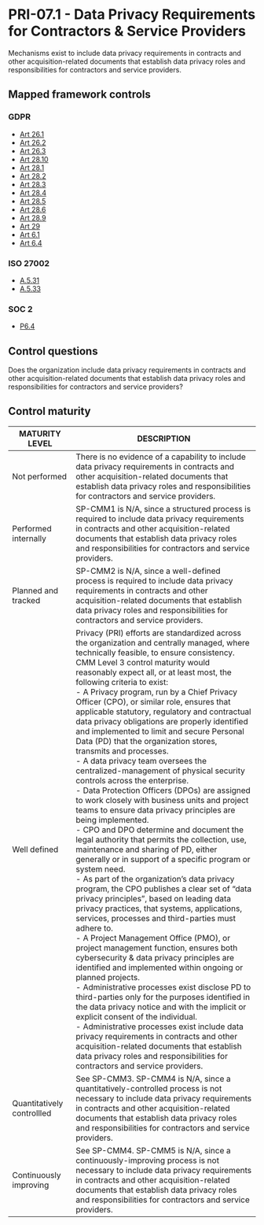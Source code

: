 # PRI-07.1 - Data Privacy Requirements for Contractors & Service Providers
Mechanisms exist to include data privacy requirements in contracts and other acquisition-related documents that establish data privacy roles and responsibilities for contractors and service providers. 
## Mapped framework controls
### GDPR
- [Art 26.1](../gdpr/art26.md#Article-261)
- [Art 26.2](../gdpr/art26.md#Article-262)
- [Art 26.3](../gdpr/art26.md#Article-263)
- [Art 28.10](../gdpr/art28.md#Article-2810)
- [Art 28.1](../gdpr/art28.md#Article-281)
- [Art 28.2](../gdpr/art28.md#Article-282)
- [Art 28.3](../gdpr/art28.md#Article-283)
- [Art 28.4](../gdpr/art28.md#Article-284)
- [Art 28.5](../gdpr/art28.md#Article-285)
- [Art 28.6](../gdpr/art28.md#Article-286)
- [Art 28.9](../gdpr/art28.md#Article-289)
- [Art 29](../gdpr/art29.md)
- [Art 6.1](../gdpr/art6.md#Article-61)
- [Art 6.4](../gdpr/art6.md#Article-64)
### ISO 27002
- [A.5.31](../iso27002/a-5.md#a531)
- [A.5.33](../iso27002/a-5.md#a533)
### SOC 2
- [P6.4](../soc2/p64.md)
## Control questions
Does the organization include data privacy requirements in contracts and other acquisition-related documents that establish data privacy roles and responsibilities for contractors and service providers? 
## Control maturity
|       MATURITY LEVEL       |                                                                                                                                                                                                                                                                                                                                                                                                                                                                                                                                                                                                                                                                                                                                                                                                                                                                                                                                                         DESCRIPTION                                                                                                                                                                                                                                                                                                                                                                                                                                                                                                                                                                                                                                                                                                                                                                                                                                                                                                                                                          |
|----------------------------|------------------------------------------------------------------------------------------------------------------------------------------------------------------------------------------------------------------------------------------------------------------------------------------------------------------------------------------------------------------------------------------------------------------------------------------------------------------------------------------------------------------------------------------------------------------------------------------------------------------------------------------------------------------------------------------------------------------------------------------------------------------------------------------------------------------------------------------------------------------------------------------------------------------------------------------------------------------------------------------------------------------------------------------------------------------------------------------------------------------------------------------------------------------------------------------------------------------------------------------------------------------------------------------------------------------------------------------------------------------------------------------------------------------------------------------------------------------------------------------------------------------------------------------------------------------------------------------------------------------------------------------------------------------------------------------------------------------------------------------------------------------------------------------------------------------------------------------------------------------------------------------------------------------------------|
| Not performed              | There is no evidence of a capability to include data privacy requirements in contracts and other acquisition-related documents that establish data privacy roles and responsibilities for contractors and service providers.                                                                                                                                                                                                                                                                                                                                                                                                                                                                                                                                                                                                                                                                                                                                                                                                                                                                                                                                                                                                                                                                                                                                                                                                                                                                                                                                                                                                                                                                                                                                                                                                                                                                                                 |
| Performed internally       | SP-CMM1 is N/A, since a structured process is required to include data privacy requirements in contracts and other acquisition-related documents that establish data privacy roles and responsibilities for contractors and service providers.                                                                                                                                                                                                                                                                                                                                                                                                                                                                                                                                                                                                                                                                                                                                                                                                                                                                                                                                                                                                                                                                                                                                                                                                                                                                                                                                                                                                                                                                                                                                                                                                                                                                               |
| Planned and tracked        | SP-CMM2 is N/A, since a well-defined process is required to include data privacy requirements in contracts and other acquisition-related documents that establish data privacy roles and responsibilities for contractors and service providers.                                                                                                                                                                                                                                                                                                                                                                                                                                                                                                                                                                                                                                                                                                                                                                                                                                                                                                                                                                                                                                                                                                                                                                                                                                                                                                                                                                                                                                                                                                                                                                                                                                                                             |
| Well defined               | Privacy (PRI) efforts are standardized across the organization and centrally managed, where technically feasible, to ensure consistency. CMM Level 3 control maturity would reasonably expect all, or at least most, the following criteria to exist:<br>- A Privacy program, run by a Chief Privacy Officer (CPO), or similar role, ensures that applicable statutory, regulatory and contractual data privacy obligations are properly identified and implemented to limit and secure Personal Data (PD) that the organization stores, transmits and processes.<br>- A data privacy team oversees the centralized-management of physical security controls across the enterprise. <br>- Data Protection Officers (DPOs) are assigned to work closely with business units and project teams to ensure data privacy principles are being implemented.<br>- CPO and DPO determine and document the legal authority that permits the collection, use, maintenance and sharing of PD, either generally or in support of a specific program or system need.<br>- As part of the organization’s data privacy program, the CPO publishes a clear set of “data privacy principles”, based on leading data privacy practices, that systems, applications, services, processes and third-parties must adhere to. <br>- A Project Management Office (PMO), or project management function, ensures both cybersecurity & data privacy principles are identified and implemented within ongoing or planned projects.<br>- Administrative processes exist disclose PD to third-parties only for the purposes identified in the data privacy notice and with the implicit or explicit consent of the individual. <br>- Administrative processes exist include data privacy requirements in contracts and other acquisition-related documents that establish data privacy roles and responsibilities for contractors and service providers. |
| Quantitatively controllled | See SP-CMM3. SP-CMM4 is N/A, since a quantitatively-controlled process is not necessary to include data privacy requirements in contracts and other acquisition-related documents that establish data privacy roles and responsibilities for contractors and service providers.                                                                                                                                                                                                                                                                                                                                                                                                                                                                                                                                                                                                                                                                                                                                                                                                                                                                                                                                                                                                                                                                                                                                                                                                                                                                                                                                                                                                                                                                                                                                                                                                                                              |
| Continuously improving     | See SP-CMM4. SP-CMM5 is N/A, since a continuously-improving process is not necessary to include data privacy requirements in contracts and other acquisition-related documents that establish data privacy roles and responsibilities for contractors and service providers.                                                                                                                                                                                                                                                                                                                                                                                                                                                                                                                                                                                                                                                                                                                                                                                                                                                                                                                                                                                                                                                                                                                                                                                                                                                                                                                                                                                                                                                                                                                                                                                                                                                 |
